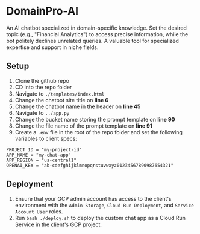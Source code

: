 # DomainPro-AI

An AI chatbot specialized in domain-specific knowledge. Set the desired topic (e.g., "Financial Analytics") to access precise information, while the bot politely declines unrelated queries. A valuable tool for specialized expertise and support in niche fields.

## Setup
1. Clone the github repo
2. CD into the repo folder
3. Navigate to ```./templates/index.html```
4. Change the chatbot site title on <b>line 6</b>
5. Change the chatbot name in the header on <b>line 45</b>
6. Navigate to ```../app.py```
7. Change the bucket name storing the prompt template on <b>line 90</b>
8. Change the file name of the prompt template on <b>line 91</b>
9. Create a ```.env``` file in the root of the repo folder and set the following variables to client specs:
```
PROJECT_ID = "my-project-id"
APP_NAME = "my-chat-app"
APP_REGION = "us-central1"
OPENAI_KEY = "ab-cdefghijklmnopqrstuvwxyz01234567890987654321"
```

## Deployment
1. Ensure that your GCP admin account has access to the client's environment with the ```Admin Storage```, ```Cloud Run Deployment```, and ```Service Account User``` roles.
2. Run ```bash ./deploy.sh``` to deploy the custom chat app as a Cloud Run Service in the client's GCP project.
